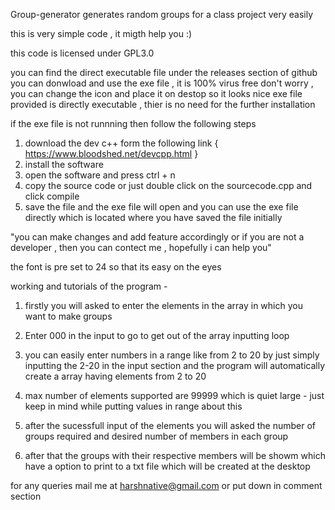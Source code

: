 Group-generator
generates random groups for a class project very easily 


this is very simple code , it migth help you :)

this code is licensed under GPL3.0

you can find the direct executable file under the releases section of github 
you can donwload and use the exe file , it is 100% virus free don't worry , you can change the icon and place it on destop so it looks nice 
exe file provided is directly executable , thier is no need for the further installation 

if the exe file is not runnning then follow the following steps

1. download the dev c++ form the following link { https://www.bloodshed.net/devcpp.html }
2. install the software
3. open the software and press ctrl + n
4. copy the source code or just double click on the sourcecode.cpp and click compile
5. save the file and the exe file will open and you can use the exe file directly which is located where you have saved the file initially

"you can make changes and add feature accordingly or if you are not a developer , then you can contect me , hopefully i can help you"

the font is pre set to 24 so that its easy on the eyes




working and tutorials of the program -
1. firstly you will asked to enter the elements in the array in which you want to make groups 

2. Enter 000 in the input to go to get out of the array inputting loop

3. you can easily enter numbers in a range like from 2 to 20 by just simply inputting the 2-20 in the input section and the program will automatically create a array having elements from 2 to 20

4. max number of elements supported are 99999 which is quiet large - just keep in mind while putting values in range about this 

5. after the sucessfull input of the elements you will asked the number of groups required and desired number of members in each group 

6. after that the groups with their respective members will be showm which have a option to print to a txt file which will be created at the desktop 



for any queries mail me at harshnative@gmail.com or put down in comment section 